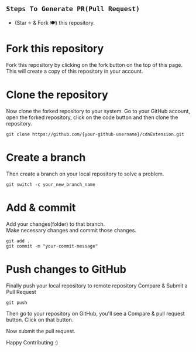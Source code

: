 ##  `Steps To Generate PR(Pull Request)`

- (Star ⭐ & Fork 🍽️) this repository.


# Fork this repository

Fork this repository by clicking on the fork button on the top of this page. This will create a copy of this repository in your account.

# Clone the repository

Now clone the forked repository to your system. Go to your GitHub account, open the forked repository, click on the code button and then clone the repository.


```
git clone https://github.com/{your-github-username}/cdnExtension.git

```

# Create a branch

Then create a branch on your local repository to solve a problem.


```
git switch -c your_new_branch_name

```


# Add & commit

Add your changes(folder) to that branch. <br/>
Make necessary changes and commit those changes. 


```
git add .
git commit -m "your-commit-message"

```

# Push changes to GitHub

Finally push your local repository to remote repository
Compare & Submit a Pull Request


```
git push 

```

Then go to your repository on GitHub, you'll see a Compare & pull request button. Click on that button.

Now submit the pull request.




Happy Contributing :)
